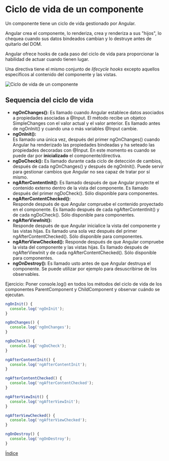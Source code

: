 # Ciclo de vida de un componente

Un componente tiene un ciclo de vida gestionado por Angular.

Angular crea el componente, lo renderiza, crea y renderiza a sus "hijos", lo chequea cuando sus datos bindeados cambian y lo destruye antes de quitarlo del DOM.

Angular ofrece hooks de cada paso del ciclo de vida para proporcionar la habilidad de actuar cuando tienen lugar.

Una directiva tiene el mismo conjunto de *lifecycle hooks* excepto aquellos específicos al contenido del componente y las vistas.

![Ciclo de vida de un componente](img/lifecycle.png "Ciclo de vida de un componente")

## Sequencia del ciclo de vida

- **ngOnChanges():** 
Es llamado cuando Angular establece datos asociados a propiedades asociadas a @Input. El método recibe un objetco SimpleChanges con el valor actual y el valor anterior.
Es llamado antes de ngOnInit() y cuando una o más variables @Input cambie.
- **ngOnInit():**	
Es llamado una única vez, después del primer ngOnChanges() cuando Angular ha renderizado las propiedades bindeadas y ha seteado las propiedades decoradas con @Input. En este momento es cuando se puede dar por **inicializado** el componente/directiva.
- **ngDoCheck():**
Es llamado durante cada ciclo de detección de cambios, después de cada ngOnChanges() y después de ngOnInit(). Puede servir para gestionar cambios que Angular no sea capaz de tratar por sí mismo.
- **ngAfterContentInit():**
Es llamado después de que Angular proyecte el contenido externo dentro de la vista del componente. Es llamado después del primer ngDoCheck().
Sólo disponible para componentes.
- **ngAfterContentChecked():**	
Responde después de que Angular compruebe el contenido proyectado en el componente.
Es llamado después de cada  ngAfterContentInit() y de cada ngDoCheck().
Sólo disponible para componentes.
- **ngAfterViewInit():**	
Responde después de que Angular inicialice la vista del componente y las vistas hijas.
Es llamado una sola vez después del primer ngAfterContentChecked().
Sólo disponible para componentes.
- **ngAfterViewChecked():**	
Responde después de que Angular compruebe la vista del componente y las vistas hijas.
Es llamado después de ngAfterViewInit y de cada ngAfterContentChecked().
Sólo disponible para componentes.
- **ngOnDestroy():**
Es llamado usto antes de que Angular destruya el componente. Se puede utilizar por ejemplo para desuscribirse de los observables.


Ejercicio: Poner console.log() en todos los métodos del ciclo de vida de los componentes ParentComponent y ChildComponent y observar cuándo se ejecutan.

```ts
ngOnInit() {
  console.log('ngOnInit');
}

ngOnChanges() {
  console.log('ngOnChanges');
}

ngDoCheck() {
  console.log('ngDoCheck');
}

ngAfterContentInit() {
  console.log('ngAfterContentInit');
}

ngAfterContentChecked() {
  console.log('ngAfterContentChecked');
}

ngAfterViewInit() {
  console.log('ngAfterViewInit');
}

ngAfterViewChecked() {
  console.log('ngAfterViewChecked');
}

ngOnDestroy() {
  console.log('ngOnDestroy');
}
```


[Índice](index.md)
